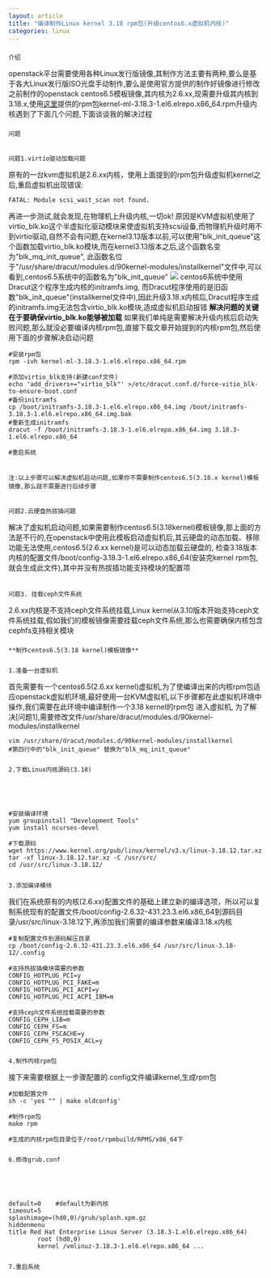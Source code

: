 ```yaml
---
layout: article
title: "编译制作Linux kernel 3.18 rpm包(升级centos6.x虚拟机内核)"
categories: linux
---
```


#### 
	介绍



openstack平台需要使用各种Linux发行版镜像,其制作方法主要有两种,要么是基于各大Linux发行版ISO光盘手动制作,要么是使用官方提供的制作好镜像进行修改
之前制作的openstack centos6.5模板镜像,其内核为2.6.xx,现需要升级其内核到3.18.x,使用[这里](http://mirrors.neterra.net/elrepo/kernel/el6/x86_64/RPMS/,)提供的rpm包kernel-ml-3.18.3-1.el6.elrepo.x86_64.rpm升级内核遇到了下面几个问题,下面谈谈我的解决过程
<!-- more -->


#### 
	问题





###### 
	问题1.virtio驱动加载问题



原有的一台kvm虚拟机是2.6.xx内核，使用上面提到的rpm包升级虚拟机kernel之后,重启虚拟机出现错误:




    
    FATAL: Module scsi_wait_scan not found.





再进一步测试,就会发现,在物理机上升级内核,一切ok!
原因是KVM虚拟机使用了virtio_blk.ko这个半虚拟化驱动模块来使虚拟机支持scsi设备,而物理机升级时用不到virtio驱动,自然不会有问题,在kernel3.13版本以前,可以使用"blk_init_queue"这个函数加载virtio_blk.ko模块,而在kernel3.13版本之后,这个函数名变为"blk_mq_init_queue", 此函数名位于"/usr/share/dracut/modules.d/90kernel-modules/installkernel"文件中,可以看到,centos6.5系统中的函数名为"blk_init_queue" ![](http://images.cnitblog.com/blog2015/673203/201504/291602590059077.png) centos6系统中使用Dracut这个程序生成内核的initramfs.img, 而Dracut程序使用的是旧函数"blk_init_queue"(installkernel文件中),因此升级3.18.x内核后,Dracut程序生成的initramfs.img无法包含virtio_blk.ko模块,造成虚拟机启动报错 **解决问题的关键在于要确保virtio_blk.ko能够被加载** 如果我们单纯是需要解决升级内核后启动失败问题,那么就没必要编译内核rpm包,直接下载文章开始提到的内核rpm包,然后使用下面的步骤解决启动问题

    
    #安装rpm包
    rpm -ivh kernel-ml-3.18.3-1.el6.elrepo.x86_64.rpm
    
    #添加virtio_blk支持(新建conf文件)
    echo 'add_drivers+="virtio_blk"' >/etc/dracut.conf.d/force-vitio_blk-to-ensure-boot.conf
    #备份initramfs
    cp /boot/initramfs-3.18.3-1.el6.elrepo.x86_64.img /boot/initramfs-3.18.3-1.el6.elrepo.x86_64.img.bak
    #重新生成initramfs
    dracut -f /boot/initramfs-3.18.3-1.el6.elrepo.x86_64.img 3.18.3-1.el6.elrepo.x86_64
    
    #重启系统




###### 
	注:以上步骤可以解决虚拟机启动问题,如果你不需要制作centos6.5(3.18.x kernel)模板镜像,那么就不需要进行后续步骤





###### 
	问题2.云硬盘热拔插问题



解决了虚拟机启动问题,如果需要制作centos6.5(3.18kernel)模板镜像,那上面的方法是不行的,在openstack中使用此模板启动虚拟机后,其云硬盘的动态加载、移除功能无法使用,centos6.5(2.6.xx kernel)是可以动态加载云硬盘的, 检查3.18版本内核的配置文件/boot/config-3.18.3-1.el6.elrepo.x86_64(安装完kernel rpm包,就会生成此文件),其中并没有热拔插功能支持模块的配置项


###### 
	问题3. 挂载ceph文件系统



2.6.xx内核是不支持ceph文件系统挂载,Linux kernel从3.10版本开始支持ceph文件系统挂载,假如我们的模板镜像需要挂载ceph文件系统,那么也需要确保内核包含cephfs支持相关模块


#### 
	**制作centos6.5(3.18 kernel)模板镜像**





##### 
	1.准备一台虚拟机



首先需要有一个centos6.5(2.6.xx kernel)虚拟机,为了使编译出来的内核rpm包适应openstack虚拟机环境,最好使用一台KVM虚拟机,以下步骤都在此虚拟机环境中操作,我们需要在此环境中编译制作一个3.18 kernel的rpm包
进入虚拟机, 为了解决[问题1],需要修改文件/usr/share/dracut/modules.d/90kernel-modules/installkernel

    
    vim /usr/share/dracut/modules.d/90kernel-modules/installkernel
    #第四行中的"blk_init_queue" 替换为"blk_mq_init_queue"




##### 
	2.下载Linux内核源码(3.18)




    
    #安装编译环境
    yum groupinstall "Development Tools"
    yum install ncurses-devel
    
    #下载源码
    wget https://www.kernel.org/pub/linux/kernel/v3.x/linux-3.18.12.tar.xz
    tar -xf linux-3.18.12.tar.xz -C /usr/src/
    cd /usr/src/linux-3.18.12/




##### 
	3.添加编译模块



我们在系统原有的内核(2.6.xx)配置文件的基础上建立新的编译选项，所以可以复制系统现有的配置文件/boot/config-2.6.32-431.23.3.el6.x86_64到源码目录/usr/src/linux-3.18.12下,再添加我们需要的编译参数来编译3.18.x内核

    
    #复制配置文件到源码解压目录
    cp /boot/config-2.6.32-431.23.3.el6.x86_64 /usr/src/linux-3.18-12/.config
    
    #支持热拔插模块需要的参数
    CONFIG_HOTPLUG_PCI=y
    CONFIG_HOTPLUG_PCI_FAKE=m
    CONFIG_HOTPLUG_PCI_ACPI=y
    CONFIG_HOTPLUG_PCI_ACPI_IBM=m
    
    #支持ceph文件系统挂载需要的参数
    CONFIG_CEPH_LIB=m
    CONFIG_CEPH_FS=m
    CONFIG_CEPH_FSCACHE=y
    CONFIG_CEPH_FS_POSIX_ACL=y




##### 
	4.制作内核rpm包



接下来需要根据上一步骤配置的.config文件编译kernel,生成rpm包

    
    #加载配置文件
    sh -c 'yes "" | make oldconfig'
    
    #制作rpm包
    make rpm
    
    #生成的内核rpm包目录位于/root/rpmbuild/RPMS/x86_64下




##### 
	6.修改grub.conf




    
    default=0    #default为新内核
    timeout=5
    splashimage=(hd0,0)/grub/splash.xpm.gz
    hiddenmenu
    title Red Hat Enterprise Linux Server (3.18.3-1.el6.elrepo.x86_64)
            root (hd0,0)
            kernel /vmlinuz-3.18.3-1.el6.elrepo.x86_64 ...




##### 
	7.重启系统

